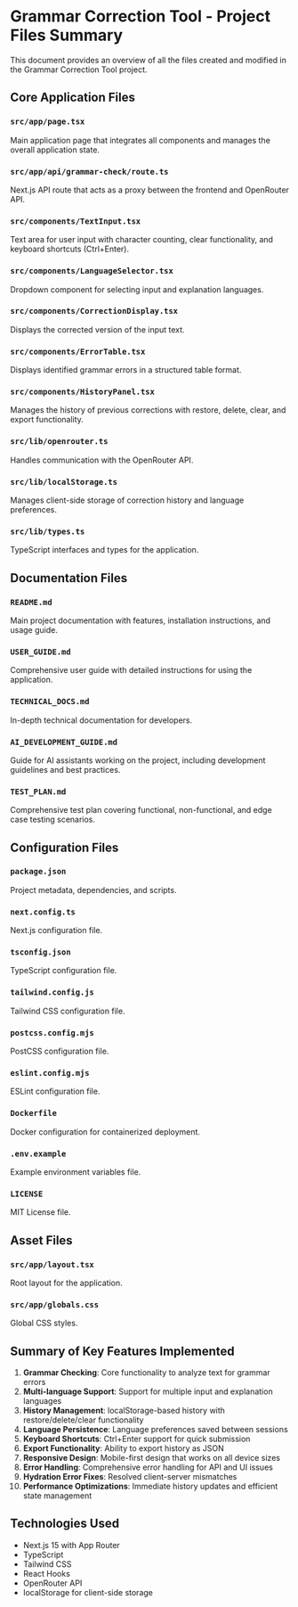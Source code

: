 # Grammar Correction Tool - Project Files Summary

This document provides an overview of all the files created and modified in the Grammar Correction Tool project.

## Core Application Files

### `src/app/page.tsx`
Main application page that integrates all components and manages the overall application state.

### `src/app/api/grammar-check/route.ts`
Next.js API route that acts as a proxy between the frontend and OpenRouter API.

### `src/components/TextInput.tsx`
Text area for user input with character counting, clear functionality, and keyboard shortcuts (Ctrl+Enter).

### `src/components/LanguageSelector.tsx`
Dropdown component for selecting input and explanation languages.

### `src/components/CorrectionDisplay.tsx`
Displays the corrected version of the input text.

### `src/components/ErrorTable.tsx`
Displays identified grammar errors in a structured table format.

### `src/components/HistoryPanel.tsx`
Manages the history of previous corrections with restore, delete, clear, and export functionality.

### `src/lib/openrouter.ts`
Handles communication with the OpenRouter API.

### `src/lib/localStorage.ts`
Manages client-side storage of correction history and language preferences.

### `src/lib/types.ts`
TypeScript interfaces and types for the application.

## Documentation Files

### `README.md`
Main project documentation with features, installation instructions, and usage guide.

### `USER_GUIDE.md`
Comprehensive user guide with detailed instructions for using the application.

### `TECHNICAL_DOCS.md`
In-depth technical documentation for developers.

### `AI_DEVELOPMENT_GUIDE.md`
Guide for AI assistants working on the project, including development guidelines and best practices.

### `TEST_PLAN.md`
Comprehensive test plan covering functional, non-functional, and edge case testing scenarios.

## Configuration Files

### `package.json`
Project metadata, dependencies, and scripts.

### `next.config.ts`
Next.js configuration file.

### `tsconfig.json`
TypeScript configuration file.

### `tailwind.config.js`
Tailwind CSS configuration file.

### `postcss.config.mjs`
PostCSS configuration file.

### `eslint.config.mjs`
ESLint configuration file.

### `Dockerfile`
Docker configuration for containerized deployment.

### `.env.example`
Example environment variables file.

### `LICENSE`
MIT License file.

## Asset Files

### `src/app/layout.tsx`
Root layout for the application.

### `src/app/globals.css`
Global CSS styles.

## Summary of Key Features Implemented

1. **Grammar Checking**: Core functionality to analyze text for grammar errors
2. **Multi-language Support**: Support for multiple input and explanation languages
3. **History Management**: localStorage-based history with restore/delete/clear functionality
4. **Language Persistence**: Language preferences saved between sessions
5. **Keyboard Shortcuts**: Ctrl+Enter support for quick submission
6. **Export Functionality**: Ability to export history as JSON
7. **Responsive Design**: Mobile-first design that works on all device sizes
8. **Error Handling**: Comprehensive error handling for API and UI issues
9. **Hydration Error Fixes**: Resolved client-server mismatches
10. **Performance Optimizations**: Immediate history updates and efficient state management

## Technologies Used

- Next.js 15 with App Router
- TypeScript
- Tailwind CSS
- React Hooks
- OpenRouter API
- localStorage for client-side storage